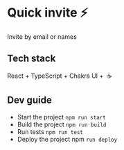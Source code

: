 # Quick invite ⚡️

Invite by email or names

## Tech stack

React + TypeScript + Chakra UI +  ☕️

## Dev guide 

* Start the project `npm run start`
* Build the project `npm run build`
* Run tests `npm run test`
* Deploy the project npm `run deploy`
